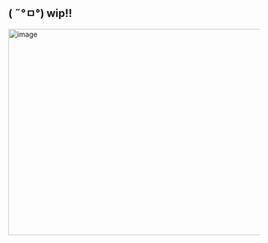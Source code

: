 ## ( ˶°ㅁ°) wip!! 

<img width="736" height="414" alt="image" src="https://github.com/user-attachments/assets/92df8426-9672-49a6-9c8c-ec530dd827a9" />

